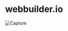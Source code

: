 # webbuilder.io

![Capture](https://github.com/user-attachments/assets/9b228622-e53c-455a-a04b-7fc1c6b3d4b5)

